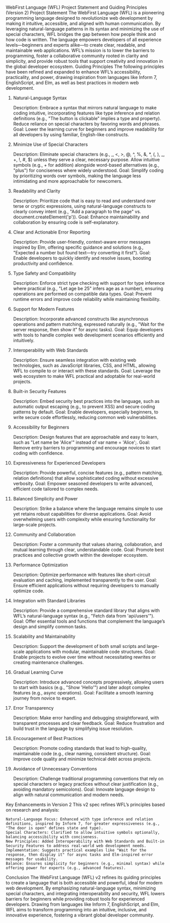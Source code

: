 WebFirst Language (WFL) Project Statement and Guiding Principles (Version 2)
Project Statement
The WebFirst Language (WFL) is a pioneering programming language designed to revolutionize web development by making it intuitive, accessible, and aligned with human communication. By leveraging natural-language patterns in its syntax and minimizing the use of special characters, WFL bridges the gap between how people think and how code is written. The language empowers developers of all experience levels—beginners and experts alike—to create clear, readable, and maintainable web applications. WFL’s mission is to lower the barriers to programming, foster a collaborative community rooted in clarity and simplicity, and provide robust tools that support creativity and innovation in the global developer ecosystem.
Guiding Principles
The following principles have been refined and expanded to enhance WFL’s accessibility, practicality, and power, drawing inspiration from languages like Inform 7, EnglishScript, and Elm, as well as best practices in modern web development.
1. Natural-Language Syntax

    Description: Embrace a syntax that mirrors natural language to make coding intuitive, incorporating features like type inference and relation definitions (e.g., "The button is clickable" implies a type and property). Reduce reliance on special characters by favoring words and phrases.
    Goal: Lower the learning curve for beginners and improve readability for all developers by using familiar, English-like constructs.

2. Minimize Use of Special Characters

    Description: Eliminate special characters (e.g., ,, <, >, @, ^, %, &, *, (, ), _, +, !, #, $) unless they serve a clear, necessary purpose. Allow intuitive symbols (e.g., + for addition) alongside word-based alternatives (e.g., "plus") for conciseness where widely understood.
    Goal: Simplify coding by prioritizing words over symbols, making the language less intimidating and more approachable for newcomers.

3. Readability and Clarity

    Description: Prioritize code that is easy to read and understand over terse or cryptic expressions, using natural-language constructs to clearly convey intent (e.g., "Add a paragraph to the page" vs. document.createElement('p')).
    Goal: Enhance maintainability and collaboration by ensuring code is self-explanatory.

4. Clear and Actionable Error Reporting

    Description: Provide user-friendly, context-aware error messages inspired by Elm, offering specific guidance and solutions (e.g., "Expected a number but found text—try converting it first").
    Goal: Enable developers to quickly identify and resolve issues, boosting productivity and confidence.

5. Type Safety and Compatibility

    Description: Enforce strict type checking with support for type inference where practical (e.g., "Let age be 25" infers age as a number), ensuring operations are performed on compatible data types.
    Goal: Prevent runtime errors and improve code reliability while maintaining flexibility.

6. Support for Modern Features

    Description: Incorporate advanced constructs like asynchronous operations and pattern matching, expressed naturally (e.g., "Wait for the server response, then show it" for async tasks).
    Goal: Equip developers with tools to handle complex web development scenarios efficiently and intuitively.

7. Interoperability with Web Standards

    Description: Ensure seamless integration with existing web technologies, such as JavaScript libraries, CSS, and HTML, allowing WFL to compile to or interact with these standards.
    Goal: Leverage the web ecosystem to make WFL practical and adoptable for real-world projects.

8. Built-in Security Features

    Description: Embed security best practices into the language, such as automatic output escaping (e.g., to prevent XSS) and secure coding patterns by default.
    Goal: Enable developers, especially beginners, to write secure code effortlessly, reducing common web vulnerabilities.

9. Accessibility for Beginners

    Description: Design features that are approachable and easy to learn, such as "Let name be 'Alice'" instead of var name = 'Alice';.
    Goal: Remove entry barriers to programming and encourage novices to start coding with confidence.

10. Expressiveness for Experienced Developers

    Description: Provide powerful, concise features (e.g., pattern matching, relation definitions) that allow sophisticated coding without excessive verbosity.
    Goal: Empower seasoned developers to write advanced, efficient code tailored to complex needs.

11. Balanced Simplicity and Power

    Description: Strike a balance where the language remains simple to use yet retains robust capabilities for diverse applications.
    Goal: Avoid overwhelming users with complexity while ensuring functionality for large-scale projects.

12. Community and Collaboration

    Description: Foster a community that values sharing, collaboration, and mutual learning through clear, understandable code.
    Goal: Promote best practices and collective growth within the developer ecosystem.

13. Performance Optimization

    Description: Optimize performance with features like short-circuit evaluation and caching, implemented transparently to the user.
    Goal: Ensure efficient applications without requiring developers to manually optimize code.

14. Integration with Standard Libraries

    Description: Provide a comprehensive standard library that aligns with WFL’s natural-language syntax (e.g., "Fetch data from 'api/users'").
    Goal: Offer essential tools and functions that complement the language’s design and simplify common tasks.

15. Scalability and Maintainability

    Description: Support the development of both small scripts and large-scale applications with modular, maintainable code structures.
    Goal: Enable projects to evolve over time without necessitating rewrites or creating maintenance challenges.

16. Gradual Learning Curve

    Description: Introduce advanced concepts progressively, allowing users to start with basics (e.g., "Show 'Hello'") and later adopt complex features (e.g., async operations).
    Goal: Facilitate a smooth learning journey from novice to expert.

17. Error Transparency

    Description: Make error handling and debugging straightforward, with transparent processes and clear feedback.
    Goal: Reduce frustration and build trust in the language by simplifying issue resolution.

18. Encouragement of Best Practices

    Description: Promote coding standards that lead to high-quality, maintainable code (e.g., clear naming, consistent structure).
    Goal: Improve code quality and minimize technical debt across projects.

19. Avoidance of Unnecessary Conventions

    Description: Challenge traditional programming conventions that rely on special characters or legacy practices without clear justification (e.g., avoiding mandatory semicolons).
    Goal: Innovate language design to align with natural communication and modern needs.

Key Enhancements in Version 2
This v2 spec refines WFL’s principles based on research and analysis:

    Natural-Language Focus: Enhanced with type inference and relation definitions, inspired by Inform 7, for greater expressiveness (e.g., "The door is open" defines state and type).
    Special Characters: Clarified to allow intuitive symbols optionally, balancing accessibility with conciseness.
    New Principles: Added Interoperability with Web Standards and Built-in Security Features to address real-world web development needs.
    Implementation: Suggests practical examples like "Wait for the response, then display it" for async tasks and Elm-inspired error messages for usability.
    Balance: Ensures simplicity for beginners (e.g., minimal syntax) while offering power for experts (e.g., advanced features).

Conclusion
The WebFirst Language (WFL) v2 refines its guiding principles to create a language that is both accessible and powerful, ideal for modern web development. By emphasizing natural-language syntax, minimizing special characters, and integrating interoperability and security, WFL lowers barriers for beginners while providing robust tools for experienced developers. Drawing from languages like Inform 7, EnglishScript, and Elm, WFL aims to transform programming into an intuitive, inclusive, and innovative experience, fostering a vibrant global developer community.